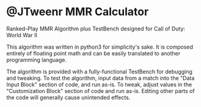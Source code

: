 # @JTweenr MMR Calculator
Ranked-Play MMR Algorithm plus TestBench designed for Call of Duty: World War II

This algorithm was written in python3 for simplicity's sake. It is composed entirely of floating point math and can be easily translated to another programming language.

The algorithm is provided with a fully-functional TestBench for debugging and tweaking. To test the algorithm, input data from a match into the "Data Input Block" section of code, and run as-is. To tweak, adjust values in the "Customization Block" section of code and run as-is. Editing other parts of the code will generally cause unintended effects.

